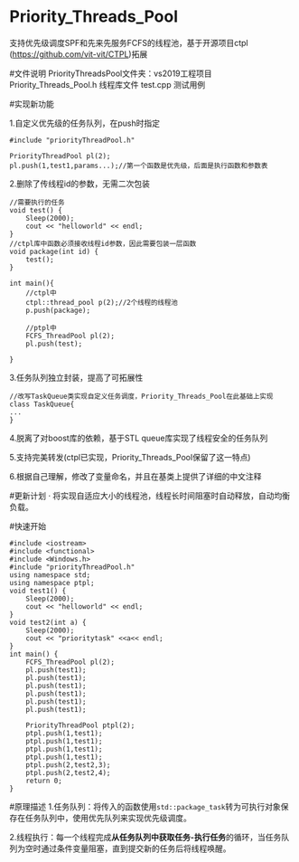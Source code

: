 # Priority_Threads_Pool

支持优先级调度SPF和先来先服务FCFS的线程池，基于开源项目ctpl (https://github.com/vit-vit/CTPL)拓展

#文件说明
PriorityThreadsPool文件夹：vs2019工程项目
Priority_Threads_Pool.h 线程库文件
test.cpp 测试用例

#实现新功能

1.自定义优先级的任务队列，在push时指定

```
#include "priorityThreadPool.h"

PriorityThreadPool pl(2);
pl.push(1,test1,params...);//第一个函数是优先级，后面是执行函数和参数表
```

2.删除了传线程id的参数，无需二次包装
```
//需要执行的任务
void test() {
    Sleep(2000);
    cout << "helloworld" << endl;
}
//ctpl库中函数必须接收线程id参数，因此需要包装一层函数
void package(int id) {
    test();
}

int main(){
	//ctpl中
	ctpl::thread_pool p(2);//2个线程的线程池
    p.push(package);

	//ptpl中
	FCFS_ThreadPool pl(2);
	pl.push(test);
	
}
```
3.任务队列独立封装，提高了可拓展性
```
//改写TaskQueue类实现自定义任务调度，Priority_Threads_Pool在此基础上实现
class TaskQueue{
...
}
```

4.脱离了对boost库的依赖，基于STL queue库实现了线程安全的任务队列

5.支持完美转发(ctpl已实现，Priority_Threads_Pool保留了这一特点)

6.根据自己理解，修改了变量命名，并且在基类上提供了详细的中文注释

#更新计划
· 将实现自适应大小的线程池，线程长时间阻塞时自动释放，自动均衡负载。

#快速开始
```
#include <iostream>
#include <functional>
#include <Windows.h>
#include "priorityThreadPool.h"
using namespace std;
using namespace ptpl;
void test1() {
	Sleep(2000);
	cout << "helloworld" << endl;
}
void test2(int a) {
	Sleep(2000);
	cout << "prioritytask" <<a<< endl;
}
int main() {
	FCFS_ThreadPool pl(2);
	pl.push(test1);
	pl.push(test1);
	pl.push(test1);
	pl.push(test1);
	pl.push(test1);
	pl.push(test1);
	
	PriorityThreadPool ptpl(2);
	ptpl.push(1,test1);
	ptpl.push(1,test1);
	ptpl.push(1,test1);
	ptpl.push(1,test1);
	ptpl.push(2,test2,3);
	ptpl.push(2,test2,4);
	return 0;
}
```

#原理描述
1.任务队列：将传入的函数使用`std::package_task`转为可执行对象保存在任务队列中，使用优先队列来实现优先级调度。

2.线程执行：每一个线程完成**从任务队列中获取任务-执行任务**的循环，当任务队列为空时通过条件变量阻塞，直到提交新的任务后将线程唤醒。
